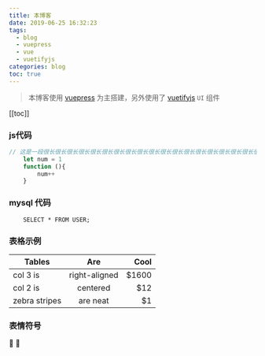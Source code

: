 ```yaml
---
title: 本博客
date: 2019-06-25 16:32:23
tags:
  - blog
  - vuepress
  - vue
  - vuetifyjs
categories: blog
toc: true
---
```



> 本博客使用 [vuepress](https://v1.vuepress.vuejs.org/zh/) 为主搭建，另外使用了 [vuetifyjs](https://vuetifyjs.com/zh-Hans) `UI` 组件

<!-- more -->

[[toc]]

### js代码

``` js {2}
// 这是一段很长很长很长很长很长很长很长很长很长很长很长很长很长很长很长很长很长很长很长很长很长很长很长很长很长很长很长很长很长很长很长很长很长很长很长很长很长的注释
	let num = 1
	function (){
		num++
	}
```

### mysql 代码

``` mysql
	SELECT * FROM USER;
```

### 表格示例

| Tables        | Are           | Cool  |
| ------------- |:-------------:| -----:|
| col 3 is      | right-aligned | $1600 |
| col 2 is      | centered      |   $12 |
| zebra stripes | are neat      |    $1 |

### 表情符号

:tada: :100: